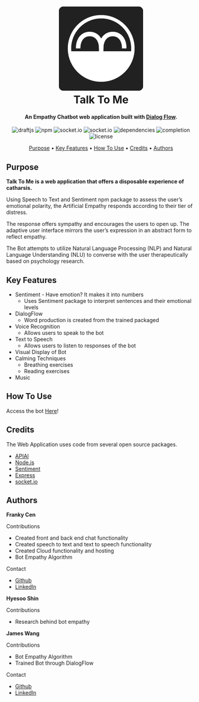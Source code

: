 
<h1 align="center">
  <br>
  <a href="https://github.com/fxm84625/Talk-To-Me"><img src="/docs/images/Logo224.png" alt="TalkToMe"></a>
  <br>
  Talk To Me
  <br>
</h1>
<h4 align="center">An Empathy Chatbot web application built with <a href="https://dialogflow.com/" target="blank">Dialog Flow</a>.</h4>

<p align="center">
  <img src="https://img.shields.io/badge/apiai-v4.0.3-blue.svg"
       alt="draftjs">
  <img src="https://img.shields.io/badge/npm-v5.6.0-blue.svg"
       alt="npm">
  <img src="https://img.shields.io/badge/socket.io-v2.0.4-blue.svg"
      alt="socket.io">
  <img src="https://img.shields.io/badge/sentiment-v4.2.0-blue.svg"
      alt="socket.io">
  <img src="https://img.shields.io/badge/dependencies-up%20to%20date-brightgreen.svg"
       alt="dependencies">
  <img src="https://img.shields.io/badge/completion-70%25-orange.svg"
      alt="completion">
  <img src="https://img.shields.io/badge/license-MIT-blue.svg"
       alt="license">
</p>


<p align="center">
  <a href="#purpose">Purpose</a> •
  <a href="#key-features">Key Features</a> •
  <a href="#how-to-use">How To Use</a> •
  <a href="#credits">Credits</a> •
  <a href="#authors">Authors</a>
</p>
<!-- Used Sentiment package-->

## Purpose

__Talk To Me is a web application that offers a disposable experience of catharsis.__

Using Speech to Text and Sentiment npm package to assess the user’s emotional polarity, the Artificial Empathy responds according to their tier of distress.

The response offers sympathy and encourages the users to open up. The adaptive user interface mirrors the user’s expression in an abstract form to reflect empathy.

The Bot attempts to utilize Natural Language Processing (NLP) and Natural Language Understanding (NLU)
to converse with the user therapeutically based on psychology research.

## Key Features
* Sentiment - Have emotion? It makes it into numbers
    - Uses Sentiment package to interpret sentences and their emotional levels
* DialogFlow
    - Word production is created from the trained packaged
* Voice Recognition
    - Allows users to speak to the bot
* Text to Speech
    - Allows users to listen to responses of the bot
* Visual Display of Bot
* Calming Techniques
    - Breathing exercises
    - Reading exercises
* Music

## How To Use

Access the bot <a href="http://aitalktome.herokuapp.com" target="blank">Here</a>!

## Credits

The Web Application uses code from several open source packages.

- [APIAI](https://dialogflow.com/)
- [Node.js](https://nodejs.org/)
- [Sentiment](https://www.npmjs.com/package/sentiment)
- [Express](https://www.npmjs.com/package/express)
- [socket.io](https://github.com/socketio/socket.io)

## Authors

__Franky Cen__

Contributions
- Created front and back end chat functionality
- Created speech to text and text to speech functionality
- Created Cloud functionality and hosting
- Bot Empathy Algorithm

Contact
- [Github](https://github.com/fxm84625)
- [LinkedIn](https://www.linkedin.com/in/franky-cen/)

__Hyesoo Shin__

Contributions
- Research behind bot empathy

__James Wang__

Contributions
- Bot Empathy Algorithm
- Trained Bot through DialogFlow

Contact
- [Github](https://github.com/thejameswang)
- [LinkedIn](https://www.linkedin.com/in/thejameswang/)
